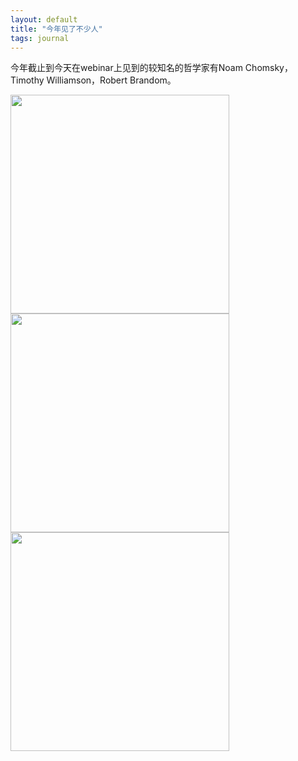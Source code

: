 ```yaml
---
layout: default
title: "今年见了不少人"
tags: journal
---
```


今年截止到今天在webinar上见到的较知名的哲学家有Noam Chomsky，Timothy Williamson，Robert Brandom。

<img src="https://i.pinimg.com/originals/0b/38/f8/0b38f8c2a48a78327a4bd17cfed19813.png" width="350" height="" alt=""/>
  
<img src="https://i.pinimg.com/originals/84/74/f4/8474f495814691da6676c31d3a21d207.png" width="350" height="" alt=""/>
  
<img src="https://i.pinimg.com/originals/bc/7f/02/bc7f02a4423dbe459c9263a56196ae84.png" width="350" height="" alt=""/>
